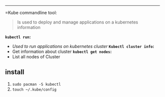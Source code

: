 ****
=Kube commandline tool: 
>Is used to deploy and manage applications on a kubernetes information

**`kubectl run`:**
- *Used to run applications on kubernetes cluster*
**`Kubectl cluster info`:**
- Get information about cluster
**`kubectl get nodes`:**
- List all nodes of Cluster


## install

1. `sudo pacman -S kubectl`
2. `touch ~/.kube/config`

